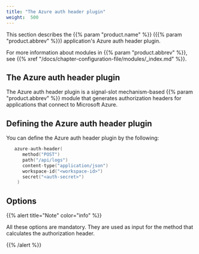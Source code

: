 ```yaml
---
title: "The Azure auth header plugin"
weight:  500
---
```

<!-- DISCLAIMER: This file is based on the syslog-ng Open Source Edition documentation https://github.com/balabit/syslog-ng-ose-guides/commit/2f4a52ee61d1ea9ad27cb4f3168b95408fddfdf2 and is used under the terms of The syslog-ng Open Source Edition Documentation License. The file has been modified by Axoflow. -->

This section describes the {{% param "product.name" %}} ({{% param "product.abbrev" %}}) application's Azure auth header plugin.

For more information about modules in {{% param "product.abbrev" %}}, see {{% xref "/docs/chapter-configuration-file/modules/_index.md" %}}.


## The Azure auth header plugin

The Azure auth header plugin is a signal-slot mechanism-based {{% param "product.abbrev" %}} module that generates authorization headers for applications that connect to Microsoft Azure.



## Defining the Azure auth header plugin

You can define the Azure auth header plugin by the following:

```c
   azure-auth-header(
      method("POST")
      path("/api/logs")
      content-type("application/json")
      workspace-id("<workspace-id>")
      secret("<auth-secret>")
    )

```



## Options

{{% alert title="Note" color="info" %}}

All these options are mandatory. They are used as input for the method that calculates the authorization header.

{{% /alert %}}

